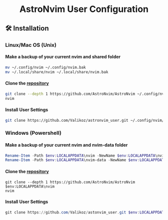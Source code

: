 <h1 align="center">AstroNvim User Configuration</h1>


## 🛠️ Installation

### Linux/Mac OS (Unix)

#### Make a backup of your current nvim and shared folder

```bash
mv ~/.config/nvim ~/.config/nvim.bak
mv ~/.local/share/nvim ~/.local/share/nvim.bak
```

#### Clone the [repository](https://github.com/AstroNvim/AstroNvim)

```bash
git clone --depth 1 https://github.com/AstroNvim/AstroNvim ~/.config/nvim
nvim
```

#### Install User Settings

```bash
git clone https://github.com/Valikoz/astronvim_user.git ~/.config/nvim/lua/user
```

### Windows (Powershell)

#### Make a backup of your current nvim and nvim-data folder

```powershell
Rename-Item -Path $env:LOCALAPPDATA\nvim -NewName $env:LOCALAPPDATA\nvim.bak
Rename-Item -Path $env:LOCALAPPDATA\nvim-data -NewName $env:LOCALAPPDATA\nvim-data.bak
```

#### Clone the [repository](https://github.com/AstroNvim/AstroNvim)

```pwsh
git clone --depth 1 https://github.com/AstroNvim/AstroNvim $env:LOCALAPPDATA\nvim
nvim
```

#### Install User Settings

```powershell
git clone https://github.com/Valikoz/astonvim_user.git $env:LOCALAPPDATA\nvim\lua\user
```
